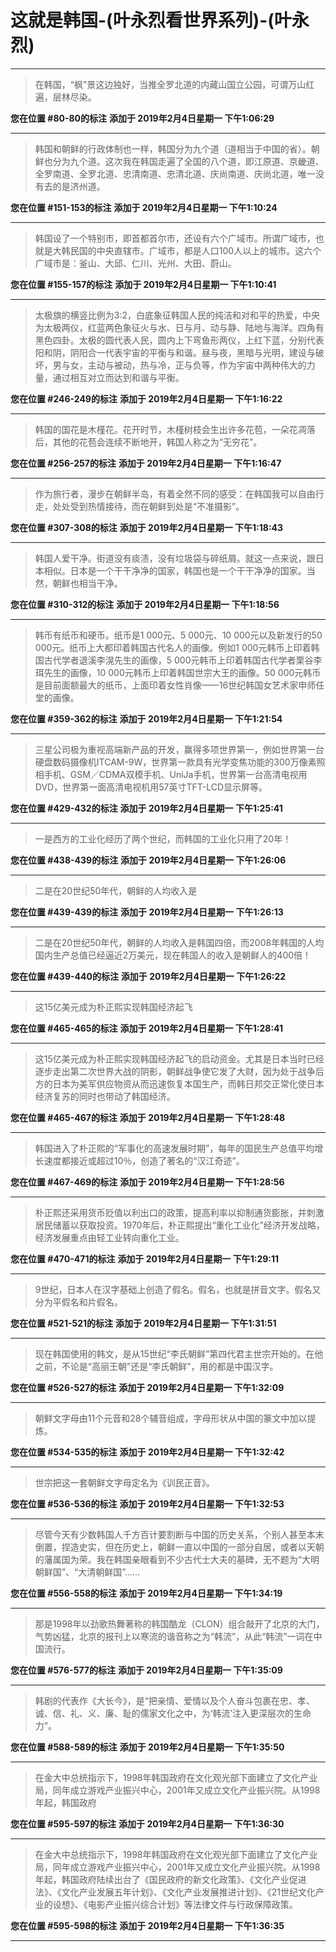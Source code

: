 # 这就是韩国-(叶永烈看世界系列)-(叶永烈)

---

> 在韩国，“枫”景这边独好，当推全罗北道的内藏山国立公园，可谓万山红遍，层林尽染。

**您在位置 #80-80的标注** **添加于 2019年2月4日星期一 下午1:06:29**

---

> 韩国和朝鲜的行政体制也一样，韩国分为九个道（道相当于中国的省）。朝鲜也分为九个道。这次我在韩国走遍了全国的八个道，即江原道、京畿道、全罗南道、全罗北道、忠清南道、忠清北道、庆尚南道、庆尚北道，唯一没有去的是济州道。

**您在位置 #151-153的标注** **添加于 2019年2月4日星期一 下午1:10:24**

---

> 韩国设了一个特别市，即首都首尔市，还设有六个广域市。所谓广域市，也就是大韩民国的中央直辖市。广域市，都是人口100人以上的城市。这六个广域市是：釜山、大邱、仁川、光州、大田、蔚山。

**您在位置 #155-157的标注** **添加于 2019年2月4日星期一 下午1:10:41**

---

> 太极旗的横竖比例为3:2，白底象征韩国人民的纯洁和对和平的热爱，中央为太极两仪，红蓝两色象征火与水、日与月、动与静、陆地与海洋。四角有黑色四卦。太极的圆代表人民，圆内上下弯鱼形两仪，上红下蓝，分别代表阳和阴，阴阳合一代表宇宙的平衡与和谐。昼与夜，黑暗与光明，建设与破坏，男与女，主动与被动，热与冷，正与负等，作为宇宙中两种伟大的力量，通过相互对立而达到和谐与平衡。

**您在位置 #246-249的标注** **添加于 2019年2月4日星期一 下午1:16:22**

---

> 韩国的国花是木槿花。花开时节，木槿树枝会生出许多花苞，一朵花凋落后，其他的花苞会连续不断地开，韩国人称之为“无穷花”。

**您在位置 #256-257的标注** **添加于 2019年2月4日星期一 下午1:16:47**

---

> 作为旅行者，漫步在朝鲜半岛，有着全然不同的感受：在韩国我可以自由行走，处处受到热情接待，而在朝鲜到处是“不准摄影”。

**您在位置 #307-308的标注** **添加于 2019年2月4日星期一 下午1:18:43**

---

> 韩国人爱干净。街道没有痰渍，没有垃圾袋与碎纸屑。就这一点来说，跟日本相似。日本是一个干干净净的国家，韩国也是一个干干净净的国家。当然，朝鲜也相当干净。

**您在位置 #310-312的标注** **添加于 2019年2月4日星期一 下午1:18:56**

---

> 韩币有纸币和硬币。纸币是1 000元、5 000元、10 000元以及新发行的50 000元。纸币上大都印着韩国古代名人的画像。例如1 000元韩币上印着韩国古代学者退溪李滉先生的画像，5 000元韩币上印着韩国古代学者栗谷李珥先生的画像，10 000元韩币上印着韩国世宗大王的画像。50 000元韩币是目前面额最大的纸币，上面印着女性肖像——16世纪韩国女艺术家申师任堂的画像。

**您在位置 #359-362的标注** **添加于 2019年2月4日星期一 下午1:21:54**

---

> 三星公司极为重视高端新产品的开发，赢得多项世界第一，例如世界第一台硬盘数码摄像机ITCAM-9W，世界第一款具有光学变焦功能的300万像素照相手机、GSM／CDMA双模手机、UniJa手机，世界第一台高清电视用DVD，世界第一面高清电视机用57英寸TFT-LCD显示屏等。

**您在位置 #429-432的标注** **添加于 2019年2月4日星期一 下午1:25:41**

---

> 一是西方的工业化经历了两个世纪，而韩国的工业化只用了20年！

**您在位置 #438-439的标注** **添加于 2019年2月4日星期一 下午1:26:06**

---

> 二是在20世纪50年代，朝鲜的人均收入是

**您在位置 #439-439的标注** **添加于 2019年2月4日星期一 下午1:26:13**

---

> 二是在20世纪50年代，朝鲜的人均收入是韩国四倍，而2008年韩国的人均国内生产总值已经逼近2万美元，现在韩国人的收入是朝鲜人的400倍！

**您在位置 #439-440的标注** **添加于 2019年2月4日星期一 下午1:26:22**

---

> 这15亿美元成为朴正熙实现韩国经济起飞

**您在位置 #465-465的标注** **添加于 2019年2月4日星期一 下午1:28:41**

---

> 这15亿美元成为朴正熙实现韩国经济起飞的启动资金。尤其是日本当时已经逐步走出第二次世界大战的阴影，朝鲜战争使它发了大财，因为处于战争后方的日本为美军供应物资从而迅速恢复本国生产，而韩日邦交正常化使日本经济复苏的同时也带动了韩国经济。

**您在位置 #465-467的标注** **添加于 2019年2月4日星期一 下午1:28:48**

---

> 韩国进入了朴正熙的“军事化的高速发展时期”，每年的国民生产总值平均增长速度都接近或超过10％，创造了著名的“汉江奇迹”。

**您在位置 #467-469的标注** **添加于 2019年2月4日星期一 下午1:28:56**

---

> 朴正熙还采用货币贬值以利出口的政策，提高利率以抑制通货膨胀，并刺激居民储蓄以获取投资。1970年后，朴正熙提出“重化工业化”经济开发战略，经济发展重点由轻工业转向重化工业。

**您在位置 #470-471的标注** **添加于 2019年2月4日星期一 下午1:29:11**

---

> 9世纪，日本人在汉字基础上创造了假名。假名，也就是拼音文字。假名又分为平假名和片假名。

**您在位置 #521-521的标注** **添加于 2019年2月4日星期一 下午1:31:51**

---

> 现在韩国使用的韩文，是从15世纪“李氏朝鲜”第四代君主世宗开始的。在他之前，不论是“高丽王朝”还是“李氏朝鲜”，用的都是中国汉字。

**您在位置 #526-527的标注** **添加于 2019年2月4日星期一 下午1:32:09**

---

> 朝鲜文字母由11个元音和28个辅音组成，字母形状从中国的篆文中加以提炼。

**您在位置 #534-535的标注** **添加于 2019年2月4日星期一 下午1:32:42**

---

> 世宗把这一套朝鲜文字母定名为《训民正音》。

**您在位置 #536-536的标注** **添加于 2019年2月4日星期一 下午1:32:53**

---

> 尽管今天有少数韩国人千方百计要割断与中国的历史关系，个别人甚至本末倒置，捏造史实，但在历史上，朝鲜一直以中国的一部分自居，或者以天朝的藩属国为荣。我在韩国亲眼看到不少古代士大夫的墓碑，无不题为“大明朝鲜国”、“大清朝鲜国”……

**您在位置 #556-558的标注** **添加于 2019年2月4日星期一 下午1:34:19**

---

> 那是1998年以劲歌热舞著称的韩国酷龙（CLON）组合敲开了北京的大门，气势凶猛，北京的报刊上以寒流的谐音称之为“韩流”，从此“韩流”一词在中国流行。

**您在位置 #576-577的标注** **添加于 2019年2月4日星期一 下午1:35:09**

---

> 韩剧的代表作《大长今》，是“把亲情、爱情以及个人奋斗包裹在忠、孝、诚、信、礼、义、廉、耻的儒家文化之中，为‘韩流’注入更深层次的生命力”。

**您在位置 #588-589的标注** **添加于 2019年2月4日星期一 下午1:35:50**

---

> 在金大中总统指示下，1998年韩国政府在文化观光部下面建立了文化产业局，同年成立游戏产业振兴中心，2001年又成立文化产业振兴院。从1998年起，韩国政府

**您在位置 #595-597的标注** **添加于 2019年2月4日星期一 下午1:36:30**

---

> 在金大中总统指示下，1998年韩国政府在文化观光部下面建立了文化产业局，同年成立游戏产业振兴中心，2001年又成立文化产业振兴院。从1998年起，韩国政府陆续出台了《国民政府的新文化政策》、《文化产业促进法》、《文化产业发展五年计划》、《文化产业发展推进计划》、《21世纪文化产业的设想》、《电影产业振兴综合计划》等法律文件与行政保障政策。

**您在位置 #595-598的标注** **添加于 2019年2月4日星期一 下午1:36:35**

---

